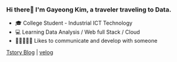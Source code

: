 ### Hi there👋 I'm Gayeong Kim, a traveler traveling to Data. 

- 🎓 College Student - Industrial ICT Technology
- 💻 Learning Data Analysis / Web full Stack / Cloud
- 👩🏼‍🤝‍👩🏻 Likes to communicate and develop with someone

[Tstory Blog](https://traveler-gabang2.tistory.com/) | 
[velog](https://velog.io/@gabang2)
